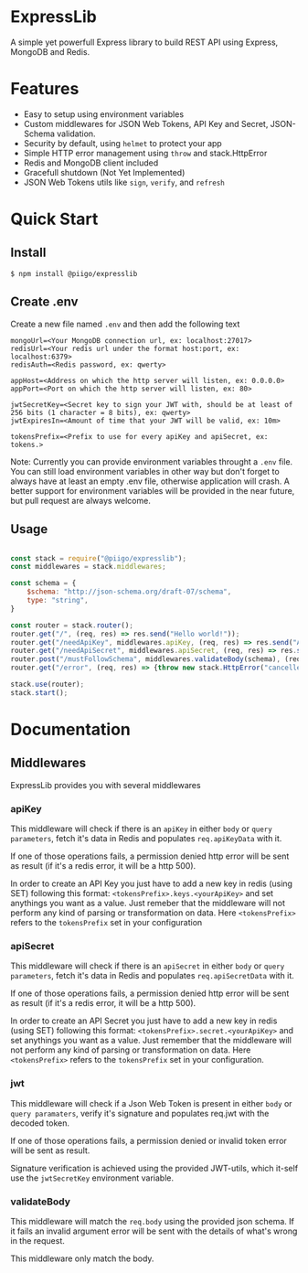 # ExpressLib

A simple yet powerfull Express library to build REST API using Express, MongoDB and Redis.

# Features

 - Easy to setup using environment variables
 - Custom middlewares for JSON Web Tokens, API Key and Secret, JSON-Schema validation.
 - Security by default, using `helmet` to protect your app
 - Simple HTTP error management using `throw` and stack.HttpError
 - Redis and MongoDB client included
 - Gracefull shutdown (Not Yet Implemented)
 - JSON Web Tokens utils like `sign`, `verify`, and `refresh` 

# Quick Start

## Install

```shell
$ npm install @piigo/expresslib
```

## Create .env

Create a new file named `.env` and then add the following text

```dosini
mongoUrl=<Your MongoDB connection url, ex: localhost:27017>
redisUrl=<Your redis url under the format host:port, ex: localhost:6379>
redisAuth=<Redis password, ex: qwerty>

appHost=<Address on which the http server will listen, ex: 0.0.0.0>
appPort=<Port on which the http server will listen, ex: 80>

jwtSecretKey=<Secret key to sign your JWT with, should be at least of 256 bits (1 character = 8 bits), ex: qwerty>
jwtExpiresIn=<Amount of time that your JWT will be valid, ex: 10m>

tokensPrefix=<Prefix to use for every apiKey and apiSecret, ex: tokens.>
```

Note: Currently you can provide environment variables throught a `.env` file.
You can still load environment variables in other way but don't forget to always have at least an empty .env file, otherwise application will crash.
A better support for environment variables will be provided in the near future, but pull request are always welcome.

## Usage

```javascript

const stack = require("@piigo/expresslib");
const middlewares = stack.middlewares;

const schema = {
    $schema: "http://json-schema.org/draft-07/schema",
    type: "string",
}

const router = stack.router();
router.get("/", (req, res) => res.send("Hello world!"));
router.get("/needApiKey", middlewares.apiKey, (req, res) => res.send("Access authorized " + req.appId));
router.get("/needApiSecret", middlewares.apiSecret, (req, res) => res.send("Access authorized " + req.appId));
router.post("/mustFollowSchema", middlewares.validateBody(schema), (req, res) => res.send("Schema is valid"));
router.get("/error", (req, res) => {throw new stack.HttpError("cancelled", "It works")});

stack.use(router);
stack.start();

```

# Documentation

## Middlewares

ExpressLib provides you with several middlewares

### apiKey

This middleware will check if there is an `apiKey` in either `body` or `query parameters`, fetch it's data in Redis and populates `req.apiKeyData` with it.

If one of those operations fails, a permission denied http error will be sent as result (if it's a redis error, it will be a http 500).

In order to create an API Key you just have to add a new key in redis (using SET) following this format:
`<tokensPrefix>.keys.<yourApiKey>` and set anythings you want as a value. Just remeber that the middleware will not perform any kind of parsing or transformation on data.
Here `<tokensPrefix>` refers to the `tokensPrefix` set in your configuration

### apiSecret

This middleware will check if there is an `apiSecret` in either `body` or `query parameters`, fetch it's data in Redis and populates `req.apiSecretData` with it.

If one of those operations fails, a permission denied http error will be sent as result (if it's a redis error, it will be a http 500).

In order to create an API Secret you just have to add a new key in redis (using SET) following this format:
`<tokensPrefix>.secret.<yourApiKey>` and set anythings you want as a value. Just remember that the middleware will not perform any kind of parsing or transformation on data.
Here `<tokensPrefix>` refers to the `tokensPrefix` set in your configuration.

### jwt

This middleware will check if a Json Web Token is present in either `body` or `query paramaters`, verify it's signature and populates req.jwt with the decoded token.

If one of those operations fails, a permission denied or invalid token error will be sent as  result.

Signature verification is achieved using the provided JWT-utils, which it-self use the `jwtSecretKey` environment variable.

### validateBody

This middleware will match the `req.body` using the provided json schema. If it fails an invalid argument error will be sent with the details of what's wrong in the request.

This middleware only match the body.
